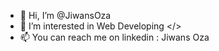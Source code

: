 - 👋 Hi, I’m @JiwansOza
- 👀 I’m interested in Web Developing </>
- 📫 You can reach me on linkedin : Jiwans Oza

<!---
JiwansOza/JiwansOza is a ✨ special ✨ repository because its `README.md` (this file) appears on your GitHub profile.
You can click the Preview link to take a look at your changes.
--->
